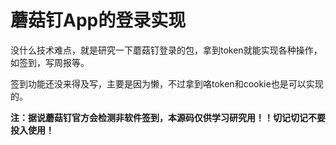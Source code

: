 # 蘑菇钉App的登录实现

没什么技术难点，就是研究一下蘑菇钉登录的包，拿到token就能实现各种操作，如签到，写周报等。

签到功能还没来得及写，主要是因为懒，不过拿到咯token和cookie也是可以实现的。

**注：据说蘑菇钉官方会检测非软件签到，本源码仅供学习研究用！！切记切记不要投入使用！**